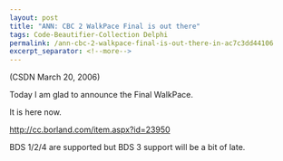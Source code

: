```yaml
---
layout: post
title: "ANN: CBC 2 WalkPace Final is out there"
tags: Code-Beautifier-Collection Delphi
permalink: /ann-cbc-2-walkpace-final-is-out-there-in-ac7c3dd44106
excerpt_separator: <!--more-->
---
```

(CSDN March 20, 2006)

Today I am glad to announce the Final WalkPace.
<!--more-->

It is here now.

http://cc.borland.com/item.aspx?id=23950

BDS 1/2/4 are supported but BDS 3 support will be a bit of late.
